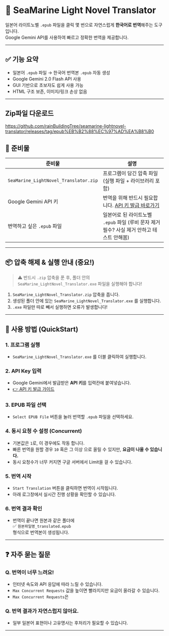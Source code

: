 # 📘 SeaMarine Light Novel Translator

일본어 라이트노벨 `.epub` 파일을 클릭 몇 번으로 자연스럽게 **한국어로 번역**해주는 도구입니다.  
Google Gemini API를 사용하여 빠르고 정확한 번역을 제공합니다.

---

## ✅ 기능 요약

- 일본어 `.epub` 파일 → 한국어 번역본 `.epub` 자동 생성
- Google Gemini 2.0 Flash API 사용
- GUI 기반으로 초보자도 쉽게 사용 가능
- HTML 구조 보존, 이미지/링크 손상 없음

---
## Zip파일 다운로드
https://github.com/rainBuildingTree/seamarine-lightnovel-translator/releases/tag/epub%EB%B2%88%EC%97%AD%EA%B8%B0

## 🧰 준비물

| 준비물                      | 설명                                                                 |
|----------------------------|----------------------------------------------------------------------|
| `SeaMarine_LightNovel_Translator.zip` | 프로그램이 담긴 압축 파일 (실행 파일 + 라이브러리 포함)                 |
| Google Gemini API 키       | 번역을 위해 반드시 필요합니다. [API 키 발급 바로가기](https://makersuite.google.com/app/apikey) |
| 번역하고 싶은 `.epub` 파일 | 일본어로 된 라이트노벨 `.epub` 파일 (루비 문자 제거 필수? 사실 제거 안하고 테스트 안해봄)                                 |

---

## 📦 압축 해제 & 실행 안내 (중요!)

> ⚠️ 반드시 `.zip` 압축을 푼 후, 폴더 안의 `SeaMarine_LightNovel_Translator.exe` 파일을 실행해야 합니다!

1. `SeaMarine_LightNovel_Translator.zip` 압축을 풉니다.  
2. 생성된 폴더 안에 있는 `SeaMarine_LightNovel_Translator.exe` 를 실행합니다.  
3. `.exe` 파일만 따로 빼서 실행하면 오류가 발생합니다!

---

## 🚀 사용 방법 (QuickStart)

### 1. 프로그램 실행

- `SeaMarine_LightNovel_Translator.exe` 를 더블 클릭하여 실행합니다.

### 2. API Key 입력

- Google Gemini에서 발급받은 **API 키**를 입력칸에 붙여넣습니다.
- [👉 API 키 발급 가이드](https://makersuite.google.com/app/apikey)

### 3. EPUB 파일 선택

- `Select EPUB File` 버튼을 눌러 번역할 `.epub` 파일을 선택하세요.

### 4. 동시 요청 수 설정 (Concurrent)

- 기본값은 `1`로, 이 경우에도 작동 합니다. 
- 빠른 번역을 원할 경우 `10` 혹은 그 이상 으로 올릴 수 있지만, **요금이 나올 수 있습니다.**
- 동시 요청수가 너무 커지면 구글 서버에서 Limit을 걸 수 있습니다.

### 5. 번역 시작

- `Start Translation` 버튼을 클릭하면 번역이 시작됩니다.
- 아래 로그창에서 실시간 진행 상황을 확인할 수 있습니다.

### 6. 번역 결과 확인

- 번역이 끝나면 원본과 같은 폴더에  
  ✅ `원본파일명_translated.epub`  
  형식으로 번역본이 생성됩니다.

---

## ❓ 자주 묻는 질문

### Q. 번역이 너무 느려요!

- 인터넷 속도와 API 응답에 따라 느릴 수 있습니다.
- `Max Concurrent Requests` 값을 높이면 빨라지지만 요금이 올라갈 수 있습니다.
- `Max Concurrent Requests`은 


### Q. 번역 결과가 자연스럽지 않아요.

- 일부 일본어 표현이나 고유명사는 후처리가 필요할 수 있습니다.

---

